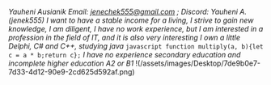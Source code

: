 *Yauheni Ausianik*
*Email: jenechek555@gmail.com ; Discord: Yauheni A.(jenek555)*
*I want to have a stable income for a living, I strive to gain new knowledge, I am diligent, I have no work experience, but I am interested in a profession in the field of IT, and it is also very interesting*
*I own a little Delphi, C# and C++, studying java*
```javascript function multiply(a, b){let c = a * b;return c};```
*I have no experience*
*secondary education and incomplete higher education*
*A2 or B1*
!(/assets/images/Desktop/7de9b0e7-7d33-4d12-90e9-2cd625d592af.png)